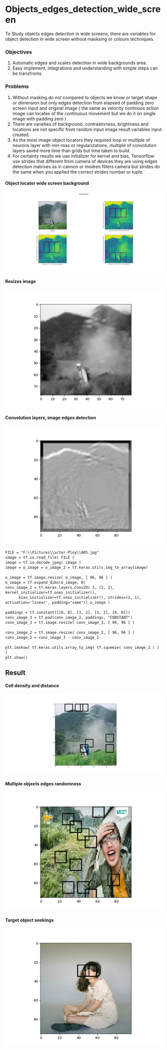 # Objects_edges_detection_wide_screen

To Study objects edges detection in wide screens, there are variables for object detection in wide screen without masksing or colours techniques.

### Objectives ###

1. Automatic edges and scales detection in wide backgrounds area.
2. Easy implement, integrations and understanding with simple steps can be transfroms.

### Problems ###

1. Without masking do not compared to objects we know or target shape or dimension but only edges detection from elapsed of padding zero screen input and original image ( the same as velocity continuos action image can locates of the continuous movement but we do it on single image with padding zero )
2. There are varieties of background, contrastivness, brightness and locations are not specific from random input image result variables input created.
3. As the most image object locators they required loop or multiple of neurons layer with min-max or regularizations, multiple of convolution layers saved more time than grids but time taken to build.
4. For certainty results we use initializer for kernel and bias, Tensorflow use strides that different from camera of devices they are using edges detection matrixes as in cannon or modren filters camera but strides do the same when you applied the correct strides number or tuple.

#### Object locator wide screen background ####

![Figure 1](https://github.com/jkaewprateep/Objects_edges_detection_wide_screen/blob/main/Figure_1.png "Figure 1")

#### Resizes image ####

![Figure 5](https://github.com/jkaewprateep/Objects_edges_detection_wide_screen/blob/main/Figure_5.png "Figure 5")

#### Convolution layers, image edges detection ####

![Figure 6](https://github.com/jkaewprateep/Objects_edges_detection_wide_screen/blob/main/Figure_6.png "Figure 6")


```
FILE = "F:\\Pictures\\actor-Ploy\\005.jpg"
image = tf.io.read_file( FILE )
image = tf.io.decode_jpeg( image )
image = o_image = o_image_2 = tf.keras.utils.img_to_array(image)

o_image = tf.image.resize( o_image, [ 96, 96 ] )
o_image = tf.expand_dims(o_image, 0)
conv_image_2 = tf.keras.layers.Conv2D( 3, (2, 2), kernel_initializer=tf.ones_initializer(), 
      bias_initializer=tf.ones_initializer(), strides=(1, 1), activation='linear', padding="same")( o_image )

paddings = tf.constant([[0, 0], [3, 2], [3, 2], [0, 0]])
conv_image_3 = tf.pad(conv_image_2, paddings, "CONSTANT")
conv_image_3 = tf.image.resize( conv_image_3, [ 96, 96 ] )

conv_image_2 = tf.image.resize( conv_image_2, [ 96, 96 ] )
conv_image_2 = conv_image_3 - conv_image_2

plt.imshow( tf.keras.utils.array_to_img( tf.squeeze( conv_image_2 ) ) )
plt.show()
```

## Result ##

#### Cell density and distance ####

![Figure 7](https://github.com/jkaewprateep/Objects_edges_detection_wide_screen/blob/main/Figure_7.png "Figure 7")

#### Multiple objects edges randomness ####

![Figure 8](https://github.com/jkaewprateep/Objects_edges_detection_wide_screen/blob/main/Figure_8.png "Figure 8")

#### Target object seekings ####

![Figure 10](https://github.com/jkaewprateep/Objects_edges_detection_wide_screen/blob/main/Figure_10.png "Figure 10")
